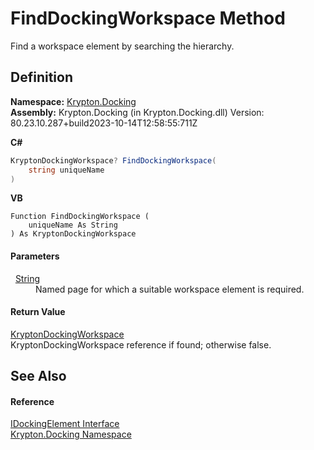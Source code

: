 # FindDockingWorkspace Method


Find a workspace element by searching the hierarchy.



## Definition
**Namespace:** <a href="98399376-cf41-9454-4b4d-4fab2ca20bc7.md">Krypton.Docking</a>  
**Assembly:** Krypton.Docking (in Krypton.Docking.dll) Version: 80.23.10.287+build2023-10-14T12:58:55:711Z

**C#**
``` C#
KryptonDockingWorkspace? FindDockingWorkspace(
	string uniqueName
)
```
**VB**
``` VB
Function FindDockingWorkspace ( 
	uniqueName As String
) As KryptonDockingWorkspace
```



#### Parameters
<dl><dt>  <a href="https://learn.microsoft.com/dotnet/api/system.string" target="_blank" rel="noopener noreferrer">String</a></dt><dd>Named page for which a suitable workspace element is required.</dd></dl>

#### Return Value
<a href="e814f693-ffbf-63be-9a64-6d22d79d6ffd.md">KryptonDockingWorkspace</a>  
KryptonDockingWorkspace reference if found; otherwise false.

## See Also


#### Reference
<a href="7a8c0862-7f74-27fa-175f-cc894ff97478.md">IDockingElement Interface</a>  
<a href="98399376-cf41-9454-4b4d-4fab2ca20bc7.md">Krypton.Docking Namespace</a>  
